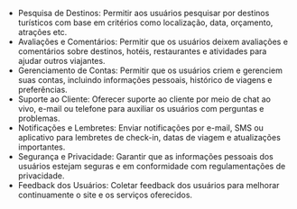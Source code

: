 
- Pesquisa de Destinos: Permitir aos usuários pesquisar por destinos turísticos com base em critérios como localização, data, orçamento, atrações etc.
- Avaliações e Comentários: Permitir que os usuários deixem avaliações e comentários sobre destinos, hotéis, restaurantes e atividades para ajudar outros viajantes.
- Gerenciamento de Contas: Permitir que os usuários criem e gerenciem suas contas, incluindo informações pessoais, histórico de viagens e preferências.
- Suporte ao Cliente: Oferecer suporte ao cliente por meio de chat ao vivo, e-mail ou telefone para auxiliar os usuários com perguntas e problemas.
- Notificações e Lembretes: Enviar notificações por e-mail, SMS ou aplicativo para lembretes de check-in, datas de viagem e atualizações importantes.
- Segurança e Privacidade: Garantir que as informações pessoais dos usuários estejam seguras e em conformidade com regulamentações de privacidade.
- Feedback dos Usuários: Coletar feedback dos usuários para melhorar continuamente o site e os serviços oferecidos.

